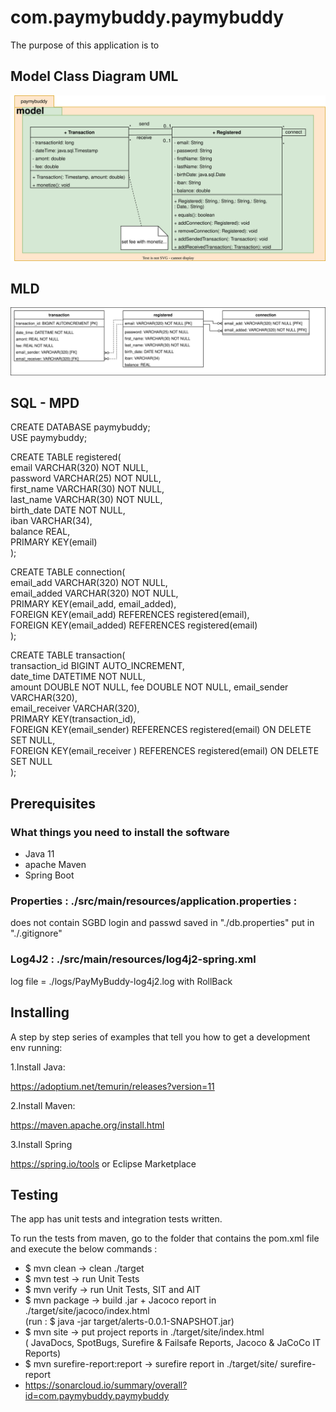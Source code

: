 # com.paymybuddy.paymybuddy
The purpose of this application is to 

## Model Class Diagram UML

![UML Model Classes](./UML/payMyBuddyUML-ModelClasses.svg)

## MLD

![MLD](./UML/payMyBuddyUML-MLD.svg)

## SQL - MPD

CREATE DATABASE paymybuddy;  
USE paymybuddy;  

CREATE TABLE registered(  
   email VARCHAR(320) NOT NULL,  
   password VARCHAR(25) NOT NULL,  
   first_name VARCHAR(30) NOT NULL,  
   last_name VARCHAR(30) NOT NULL,  
   birth_date DATE NOT NULL,  
   iban VARCHAR(34),  
   balance REAL,  
   PRIMARY KEY(email)  
);  

CREATE TABLE connection(  
   email_add VARCHAR(320) NOT NULL,  
   email_added VARCHAR(320) NOT NULL,  
   PRIMARY KEY(email_add, email_added),  
   FOREIGN KEY(email_add) REFERENCES registered(email),  
   FOREIGN KEY(email_added) REFERENCES registered(email)  
);  

CREATE TABLE transaction(  
   transaction_id BIGINT AUTO_INCREMENT,  
   date_time DATETIME NOT NULL,  
   amount DOUBLE NOT NULL,
   fee DOUBLE NOT NULL,
   email_sender VARCHAR(320),  
   email_receiver VARCHAR(320),  
   PRIMARY KEY(transaction_id),  
   FOREIGN KEY(email_sender) REFERENCES registered(email) ON DELETE SET NULL,  
   FOREIGN KEY(email_receiver ) REFERENCES registered(email) ON DELETE SET NULL  
);  

## Prerequisites

### What things you need to install the software

- Java 11
- apache Maven
- Spring Boot

### Properties : ./src/main/resources/application.properties :

does not contain SGBD login and passwd saved in "./db.properties" put in "./.gitignore" 

### Log4J2 : ./src/main/resources/log4j2-spring.xml
log file  = ./logs/PayMyBuddy-log4j2.log with RollBack

## Installing

A step by step series of examples that tell you how to get a development env running:

1.Install Java:

https://adoptium.net/temurin/releases?version=11

2.Install Maven:

https://maven.apache.org/install.html

3.Install Spring

https://spring.io/tools
or Eclipse Marketplace

## Testing

The app has unit tests and integration tests written.

To run the tests from maven, go to the folder that contains the pom.xml file and execute the below commands :

- $ mvn clean		→ clean ./target
- $ mvn test		→ run Unit Tests
- $ mvn verify		→ run Unit Tests, SIT and AIT
- $ mvn package		→ build .jar + Jacoco report in ./target/site/jacoco/index.html  
					(run : $ java -jar target/alerts-0.0.1-SNAPSHOT.jar)
- $ mvn site 		→ put project reports in ./target/site/index.html  
					( JavaDocs, SpotBugs, Surefire & Failsafe Reports, Jacoco & JaCoCo IT Reports)
- $ mvn surefire-report:report → surefire report in	./target/site/ surefire-report
- https://sonarcloud.io/summary/overall?id=com.paymybuddy.paymybuddy






